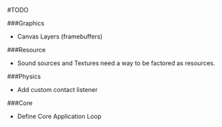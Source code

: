 #TODO

###Graphics

* Canvas Layers (framebuffers)

###Resource

* Sound sources and Textures need a way to be factored
as resources.

###Physics

* Add custom contact listener

###Core

* Define Core Application Loop
